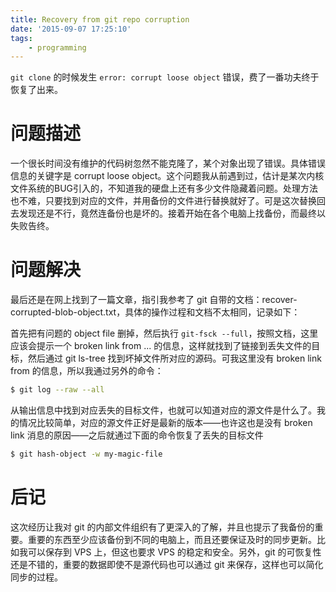 ```yaml
---
title: Recovery from git repo corruption
date: '2015-09-07 17:25:10'
tags:
    - programming
---
```


`git clone` 的时候发生 `error: corrupt loose object` 错误，费了一番功夫终于恢复了出来。

<!--more-->

# 问题描述

一个很长时间没有维护的代码树忽然不能克隆了，某个对象出现了错误。具体错误信息的关键字是 corrupt loose object。这个问题我从前遇到过，估计是某次内核文件系统的BUG引入的，不知道我的硬盘上还有多少文件隐藏着问题。处理方法也不难，只要找到对应的文件，并用备份的文件进行替换就好了。可是这次替换回去发现还是不行，竟然连备份也是坏的。接着开始在各个电脑上找备份，而最终以失败告终。

# 问题解决

最后还是在网上找到了一篇文章，指引我参考了 git 自带的文档：recover-corrupted-blob-object.txt，具体的操作过程和文档不太相同，记录如下：

首先把有问题的 object file 删掉，然后执行 `git-fsck --full`，按照文档，这里应该会提示一个 broken link from ... 的信息，这样就找到了链接到丢失文件的目标，然后通过 git ls-tree 找到坏掉文件所对应的源码。可我这里没有 broken link from 的信息，所以我通过另外的命令：

```bash
$ git log --raw --all
```

从输出信息中找到对应丢失的目标文件，也就可以知道对应的源文件是什么了。我的情况比较简单，对应的源文件正好是最新的版本——也许这也是没有 broken link 消息的原因——之后就通过下面的命令恢复了丢失的目标文件

```bash
$ git hash-object -w my-magic-file
```

# 后记

这次经历让我对 git 的内部文件组织有了更深入的了解，并且也提示了我备份的重要。重要的东西至少应该备份到不同的电脑上，而且还要保证及时的同步更新。比如我可以保存到 VPS 上，但这也要求 VPS 的稳定和安全。另外，git 的可恢复性还是不错的，重要的数据即使不是源代码也可以通过 git 来保存，这样也可以简化同步的过程。
